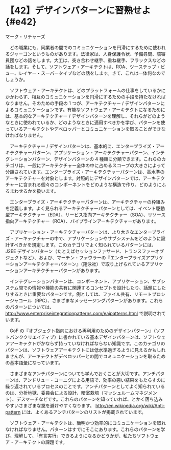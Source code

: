 # 【42】デザインパターンに習熟せよ{#e42}

<div class="author">マーク・リチャーズ</div>

　どの職業にも、同業者の間でのコミュニケーションを円滑にするために使われるジャーゴンというものがあります。法律家は、人身保護令状、予備尋問、陪審員団などの話をします。大工は、突き合わせ継手、重ね継手、フラックスなどの話をします。そして、ソフトウェア・アーキテクトは、ROA、ツーステップ・ビュー、レイヤー・スーパータイプなどの話をします。さて、これは一体何なのでしょうか。

　ソフトウェア・アーキテクトは、どのプラットフォームの仕事をしているかにかかわらず、相互のコミュニケーションを円滑にするための手段を持たなければなりません。そのための手段の 1 つが、アーキテクチャー / デザインパターンによるコミュニケーションです。有能なソフトウェア・アーキテクトになるためには、基本的なアーキテクチャー / デザインパターンを理解し、それらがどのようなときに使われているか、どのようなときに適用すべきかを学び、パターンを使っているアーキテクトやデベロッパーとコミュニケーションを取ることができなければなりません。

　アーキテクチャー / デザインパターンは、基本的に、エンタープライズ・アーキテクチャーパターン、アプリケーション・アーキテクチャーパターン、インテグレーションパターン、デザインパターンの 4 種類に分類できます。これらのカテゴリは、一般にアーキテクチャー全体の中に占めるスコープの大きさによって分類されています。エンタープライズ・アーキテクチャーパターンは、高水準のアーキテクチャーを対象とします。対照的にデザインパターンでは、アーキテクチャーに含まれる個々のコンポーネントをどのような構造で作り、どのようにふるまわせるかを扱います。

　エンタープライズ・アーキテクチャーパターンは、アーキテクチャーの枠組みを定義します。よく見られるアーキテクチャーパターンとしては、イベント駆動型アーキテクチャー（EDA）、サービス指向アーキテクチャー（SOA）、リソース指向アーキテクチャー（ROA）、パイプラインアーキテクチャーがあります。

　アプリケーション・アーキテクチャーパターンは、より大きなエンタープライズ・アーキテクチャーの中で、アプリケーションやサブシステムをどのように設計すべきかを規定します。このカテゴリでよく知られているパターンには、J2EE デザインパターン（たとえばセッションファサード、トランスファーオブジェクトなど）、および、マーチン・ファウラーの『エンタープライズアプリケーションアーキテクチャーパターン』（翔泳社）で取り上げられているアプリケーションアーキテクチャーパターンがあります。

　インテグレーションパターンは、コンポーネント、アプリケーション、サブシステム間での情報や機能の共有に関連するコンセプトを設計したり、話題にしたりするときに重要なパターンです。例としては、ファイル共有、リモートプロシージャコール（RPC）、さまざまなメッセージングパターンがあります。これらのパターンについては、http://www.enterpriseintegrationpatterns.com/eaipatterns.html で説明されています。

　GoF の『オブジェクト指向における再利用のためのデザインパターン』（ソフトバンククリエイティブ）に書かれている基本デザインパターンは、ソフトウェアアーキテクトがかならず持っていなければならない知識です。このカテゴリのパターンは、ソフトウェアアーキテクトには低水準過ぎるように見えるかもしれませんが、アーキテクトがデベロッパーとの間でコミュニケーションを取るための基本語彙になっています。

　さまざまなアンチパターンについても学んでおくことが大切です。アンチパターンは、アンドリュー・コーニグによる用語で、効率の悪い結果をもたらすのに繰り返されているプロセスのことです。アンチパターンとしてよく知られているのは、分析地獄、委員会による設計、暗室栽培（マッシュルームマネジメント）、デスマーチなどです。これらのパターンを知っていれば、とかく落ち込みやすいさまざまな罠を避けやすくなります。 http://en.wikipedia.org/wiki/Anti-pattern には、よくあるアンチパターンのリストが掲載されています。

　ソフトウェア・アーキテクトは、簡明かつ効率的にコミュニケーションを取れなければなりません。パターンはすでにそこにあります。これらのパターンを学び、理解して、「有言実行」できるようになるかどうかが、私たちソフトウェア・アーキテクトの課題です。
